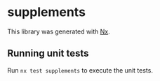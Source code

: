 # supplements

This library was generated with [Nx](https://nx.dev).

## Running unit tests

Run `nx test supplements` to execute the unit tests.
